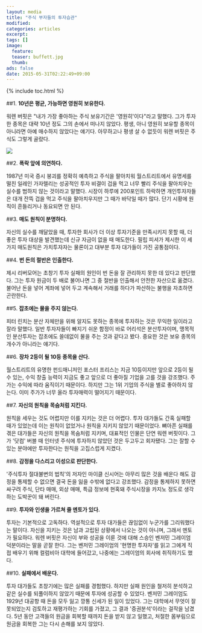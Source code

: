```yaml
---
layout: media
title: "주식 부자들의 투자습관"
modified:
categories: articles
excerpt:
tags: []
image: 
  feature:
  teaser: buffett.jpg
  thumb: 
ads: false
date: 2015-05-31T02:22:49+09:00
---
```


{% include toc.html %}

##1. **10년은 평균, 가능하면 영원히 보유한다.**

워렌 버핏은 "내가 가장 좋아하는 주식 보유기간은 '영원히'이다"라고 말했다. 그가 투자한 종목은 대략 10년 정도 그의 손에서 떠나지 않았다. 평생, 아니 영원히 보유할 종목이 아니라면 아예 매수하지 않았다는 얘기다. 아무하고나 평생 살 수 없듯이 워렌 버핏은 주식도 그렇게 골랐다.

 ![](http://cfs10.tistory.com/image/25/tistory/2009/02/07/23/32/498d9b89ad898)


##2. **폭락 앞에 의연하다.**

1987년 미국 증시 붕괴를 정확히 예측하고 주식을 팔아치워 월스트리트에서 유명세를 떨친 일레인 가자렐리는 성공적인 투자 비결이 겁을 먹고 너무 빨리 주식을 팔아치우는 실수를 범하지 않는 것이라고 말했다. 시장이 하루에 200포인트 하락하면 개인투자자들은 대개 잔뜩 겁을 먹고 주식을 팔아치우지만 그 때가 바닥일 때가 많다. 단기 시황에 원칙이 흔들리거나 동요되면 안 된다.

 


##3. **매도 원칙이 분명하다.**

자신의 실수를 깨달았을 때, 투자한 회사가 더 이상 투자기준을 만족시키지 못할 때, 더 좋은 투자 대상을 발견했는데 신규 자금이 없을 때 매도한다. 필립 피셔가 제시한 이 세 가지 매도원칙은 가치투자자는 물론이고 대부분 투자 대가들이 가진 공통점이다.

 


##4. **번 돈의 절반은 인출한다.**

제시 리버모어는 초창기 투자 실패의 원인이 번 돈을 잘 관리하지 못한 데 있다고 판단했다. 그는 투자 원금이 두 배로 불어나면 그 중 절반을 인출해서 안전한 자산으로 옮겼다. 불어난 돈을 넣어 계좌에 넣어 두고 계속해서 거래를 하다가 파산하는 불행을 자초하면 곤란한다.

 


##5. **잡초에는 물을 주지 않는다.**

피터 린치는 분산 자체만을 위해 알지도 못하는 종목에 투자하는 것은 무익한 일이라고 잘라 말했다. 일반 투자자들이 빠지기 쉬운 함정이 바로 어리석은 분산투자이며, 맹목적인 분산투자는 잡초에도 쓸데없이 물을 주는 것과 같다고 봤다. 중요한 것은 보유 종목의 개수가 아니라는 얘기다.

 


##6. **장차 2등이 될 10등 종목을 산다.**

월스트리트의 유명한 펀드매니저인 포스터 프리스는 지금 10등이지만 앞으로 2등이 될 수 있는, 수익 창출 능력이 지금도 좋고 앞으로 더 좋아질 기업을 고를 것을 강조했다. 주가는 수익에 따라 움직이기 때문이다. 하지만 그는 1위 기업의 주식을 별로 좋아하지 않는다. 이미 주가가 너무 올라 투자매력이 떨어지기 때문이다.

 


##7. **자신의 원칙을 목숨처럼 지킨다.**

원칙을 세우는 것도 어렵지만 이를 지키는 것은 더 어렵다. 투자 대가들도 간혹 실패할 때가 있었는데 이는 원칙이 없었거나 원칙을 지키지 않았기 때문이었다. 뼈아픈 실패를 겪은 대가들은 자신의 원칙을 목숨처럼 지키며, 대표적인 인물은 단연 워렌 버핏이다. 그가 '닷컴' 버블 때 인터넷 주식에 투자하지 않았던 것은 두고두고 회자됐다. 그는 잘할 수 있는 분야에만 투자한다는 원칙을 고집스럽게 지켰다.

 


##8. **감정을 다스리고 이성으로 판단한다.**

'주식투자 절대불변의 법칙'의 저자인 마이클 신시어는 아무리 많은 것을 배운다 해도 감정을 통제할 수 없으면 결국 돈을 잃을 수밖에 없다고 강조했다. 감정을 통제하지 못하면 싸구려 주식, 단타 매매, 외상 매매, 특급 정보에 현혹돼 주식시장을 카지노 정도로 생각하는 도박꾼이 돼 버린다.

 


##9. **투자와 인생을 가르쳐 줄 멘토가 있다.**

투자는 기본적으로 고독하다. 역설적으로 투자 대가들은 끊임없이 누군가를 그리워했다는 말이다. 자신을 지키는 것은 남과 고립된 상황에서 나오는 것이 아니며, 그래서 멘토가 필요하다. 워렌 버핏은 자신이 부와 성공을 이룬 것에 대해 스승인 벤저민 그레이엄 덕분이라는 말을 곧잘 한다. 그는 벤저민 그레이엄의 '현명한 투자자'를 읽고 그에게 직접 배우기 위해 컬럼비아 대학에 들어갔고, 나중에는 그레이엄의 회사에 취직하기도 했다.

 


##10. **실패에서 배운다.**

투자 대가들도 초창기에는 많은 실패를 경험했다. 하지만 실패 원인을 철저히 분석하고 같은 실수를 되풀이하지 않았기 때문에 투자에 성공할 수 있었다. 벤저민 그레이엄도 1929년 대공항 때 돈을 모두 잃고 깡통 신세가 된 일이 있었다. 그는 대학에서 무엇이 잘못되었는지 검토하고 재평가하는 기회를 가졌고, 그 결과 '증권분석'이라는 걸작을 남겼다. 5년 동안 고객들의 원금을 회복할 때까지 돈을 받지 않고 일했고, 처절한 몸부림으로 원금을 회복한 그는 다시 손해를 보지 않았다.

